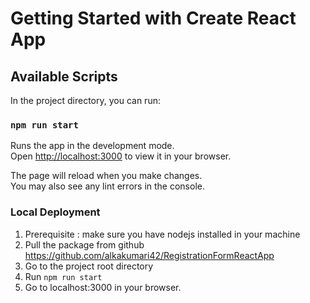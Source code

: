 # Getting Started with Create React App



## Available Scripts

In the project directory, you can run:

### `npm run start`

Runs the app in the development mode.\
Open [http://localhost:3000](http://localhost:3000) to view it in your browser.

The page will reload when you make changes.\
You may also see any lint errors in the console.



### Local Deployment
1. Prerequisite : make sure you have nodejs installed in your machine
2. Pull the package from github https://github.com/alkakumari42/RegistrationFormReactApp
3. Go to the project root directory
4. Run `npm run start`
5. Go to localhost:3000 in your browser.

